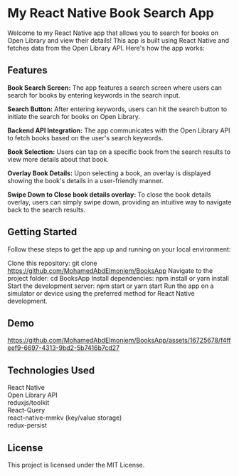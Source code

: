 # My React Native Book Search App

Welcome to my React Native app that allows you to search for books on Open Library and view their details! This app is built using React Native and fetches data from the Open Library API. Here's how the app works:

## Features

**Book Search Screen:** The app features a search screen where users can search for books by entering keywords in the search input.

**Search Button:** After entering keywords, users can hit the search button to initiate the search for books on Open Library.

**Backend API Integration:** The app communicates with the Open Library API to fetch books based on the user's search keywords.

**Book Selection:** Users can tap on a specific book from the search results to view more details about that book.

**Overlay Book Details:** Upon selecting a book, an overlay is displayed showing the book's details in a user-friendly manner.

**Swipe Down to Close book details overlay:** To close the book details overlay, users can simply swipe down, providing an intuitive way to navigate back to the search results.

## Getting Started

Follow these steps to get the app up and running on your local environment:

Clone this repository: git clone https://github.com/MohamedAbdElmoniem/BooksApp
Navigate to the project folder: cd BooksApp
Install dependencies: npm install or yarn install
Start the development server: npm start or yarn start
Run the app on a simulator or device using the preferred method for React Native development.

## Demo
https://github.com/MohamedAbdElmoniem/BooksApp/assets/16725678/f4ffeef9-6697-4313-9bd2-5b7416b7cd27

## Technologies Used

React Native\
Open Library API\
reduxjs/toolkit\
React-Query\
react-native-mmkv (key/value storage)\
redux-persist

## License

This project is licensed under the MIT License.
